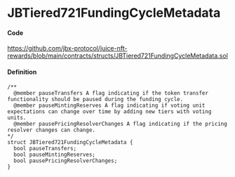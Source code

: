 # JBTiered721FundingCycleMetadata

#### Code

https://github.com/jbx-protocol/juice-nft-rewards/blob/main/contracts/structs/JBTiered721FundingCycleMetadata.sol

#### Definition

```
/** 
  @member pauseTransfers A flag indicating if the token transfer functionality should be paused during the funding cycle.
  @member pauseMintingReserves A flag indicating if voting unit expectations can change over time by adding new tiers with voting units.
  @member pausePricingResolverChanges A flag indicating if the pricing resolver changes can change.
*/
struct JBTiered721FundingCycleMetadata {
  bool pauseTransfers;
  bool pauseMintingReserves;
  bool pausePricingResolverChanges;
}
```
